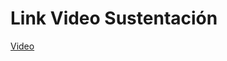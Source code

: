 # Link Video Sustentación
[Video](https://uniandes-my.sharepoint.com/:v:/g/personal/am_rodriguezs1_uniandes_edu_co1/Ebq7rRMP7HpFgY7MjzOHhAABjuzhp3zdnVFwoLS6vQ99WQ?nav=eyJyZWZlcnJhbEluZm8iOnsicmVmZXJyYWxBcHAiOiJPbmVEcml2ZUZvckJ1c2luZXNzIiwicmVmZXJyYWxBcHBQbGF0Zm9ybSI6IldlYiIsInJlZmVycmFsTW9kZSI6InZpZXciLCJyZWZlcnJhbFZpZXciOiJNeUZpbGVzTGlua0NvcHkifX0&e=rYVep0)

